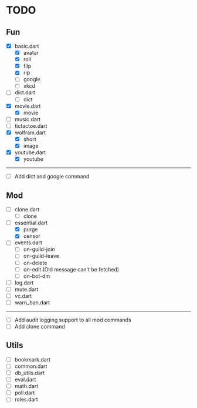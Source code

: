 # TODO

## Fun

- [x] basic.dart
  - [x] avatar
  - [x] roll
  - [x] flip
  - [x] rip
  - [ ] google
  - [ ] xkcd
- [ ] dict.dart
  - [ ] dict
- [x] movie.dart
  - [x] movie
- [ ] music.dart
- [ ] tictactoe.dart
- [x] wolfram.dart
  - [x] short
  - [x] image
- [x] youtube.dart
  - [x] youtube

------

- [ ] Add dict and google command

## Mod

- [ ] clone.dart
  - [ ] clone
- [ ] essential.dart
  - [x] purge
  - [x] censor
- [ ] events.dart
  - [ ] on-guild-join
  - [ ] on-guild-leave
  - [ ] on-delete
  - [ ] on-edit (Old message can't be fetched)
  - [ ] on-bot-dm
- [ ] log.dart
- [ ] mute.dart
- [ ] vc.dart
- [ ] warn_ban.dart

------

- [ ] Add audit logging support to all mod commands
- [ ] Add clone command

## Utils

- [ ] bookmark.dart
- [ ] common.dart
- [ ] db_utils.dart
- [ ] eval.dart
- [ ] math.dart
- [ ] poll.dart
- [ ] roles.dart
